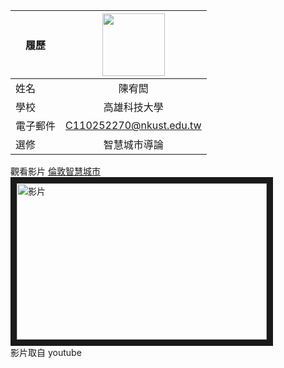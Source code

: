 |      履歷        |<img src="https://avatars.githubusercontent.com/u/22648375?v=4" width=100 height=100/>|
| ---------------- |:-----------------------------:|
| 姓名             | 陳宥閎                  |
| 學校             | 高雄科技大學                  |
| 電子郵件         | C110252270@nkust.edu.tw          |
| 選修             | 智慧城市導論                  |

觀看影片
<a href="https://www.youtube.com/watch?v=_koOj8d7vvlc" target="_blank">倫敦智慧城市</a><br>
<a href="http://www.youtube.com/watch?feature=player_embedded&v=_koOj8d7vvlc" target="_blank"><img src="http://img.youtube.com/vi/_koOj8d7vvlc/0.jpg" 
alt="影片" width="400" height="250" border="10" /></a>
<br>影片取自 youtube

<br><br><br>
